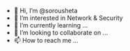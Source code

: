 - 👋 Hi, I’m @sorousheta
- 👀 I’m interested in Network & Security
- 🌱 I’m currently learning ...
- 💞️ I’m looking to collaborate on ...
- 📫 How to reach me ...

<!---
sorousheta/sorousheta is a ✨ special ✨ repository because its `README.md` (this file) appears on your GitHub profile.
You can click the Preview link to take a look at your changes.
--->
